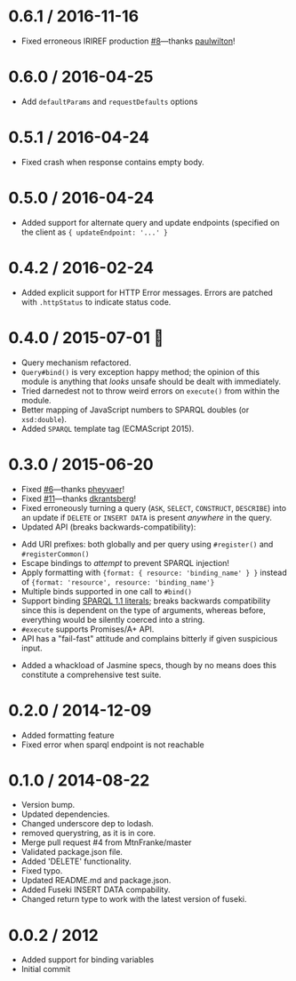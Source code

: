 0.6.1 / 2016-11-16
==================

 * Fixed erroneous IRIREF production [#8](https://github.com/thomasfr/node-sparql-client/issues/6)—thanks [paulwilton](https://github.com/paulwilton)!

0.6.0 / 2016-04-25
==================

 * Add `defaultParams` and `requestDefaults` options

0.5.1 / 2016-04-24
==================

 * Fixed crash when response contains empty body.

0.5.0 / 2016-04-24
==================

 * Added support for alternate query and update endpoints
   (specified on the client as `{ updateEndpoint: '...' }`

0.4.2 / 2016-02-24
==================

 * Added explicit support for HTTP Error messages. Errors are patched
   with `.httpStatus` to indicate status code.

0.4.0 / 2015-07-01 🍁
====================

 * Query mechanism refactored.
 * `Query#bind()` is very exception happy method; the opinion of this module is anything that _looks_ unsafe should be dealt with immediately.
 * Tried darnedest not to throw weird errors on `execute()` from within the module.
 * Better mapping of JavaScript numbers to SPARQL doubles (or `xsd:double`).
 * Added `SPARQL` template tag (ECMAScript 2015).

0.3.0 / 2015-06-20
==================

 * Fixed [#6](https://github.com/thomasfr/node-sparql-client/issues/6)—thanks [pheyvaer](https://github.com/pheyvaer)!
 * Fixed [#11](https://github.com/thomasfr/node-sparql-client/issues/11)—thanks [dkrantsberg](https://github.com/dkrantsberg)!
 * Fixed erroneously turning a query (`ASK`, `SELECT`, `CONSTRUCT`, `DESCRIBE`) into an update if `DELETE` or `INSERT DATA` is present _anywhere_ in the query.
 * Updated API (breaks backwards-compatibility):
  - Add URI prefixes: both globally and per query using `#register()` and `#registerCommon()`
  - Escape bindings to _attempt_ to prevent SPARQL injection!
  - Apply formatting with `{format: { resource: 'binding_name' } }` instead of `{format: 'resource', resource: 'binding_name'}`
  - Multiple binds supported in one call to `#bind()`
  - Support binding [SPARQL 1.1 literals](http://www.w3.org/TR/2013/REC-sparql11-query-20130321/#QSynLiterals); breaks backwards compatibility since this is dependent on the type of arguments, whereas before, everything would be silently coerced into a string.
  - `#execute` supports Promises/A+ API.
  - API has a "fail-fast" attitude and complains bitterly if given suspicious input.
 * Added a whackload of Jasmine specs, though by no means does this constitute a comprehensive test suite.

0.2.0 / 2014-12-09
==================

 * Added formatting feature
 * Fixed error when sparql endpoint is not reachable

0.1.0 / 2014-08-22
==================

 * Version bump.
 * Updated dependencies.
 * Changed underscore dep to lodash.
 * removed querystring, as it is in core.
 * Merge pull request #4 from MtnFranke/master
 * Validated package.json file.
 * Added 'DELETE' functionality.
 * Fixed typo.
 * Updated README.md and package.json.
 * Added Fuseki INSERT DATA compability.
 * Changed return type to work with the latest version of fuseki.

0.0.2 / 2012
============

 * Added support for binding variables
 * Initial commit
